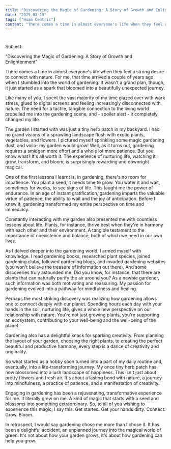 ```yaml
---
title: "Discovering the Magic of Gardening: A Story of Growth and Enlightenment"
date: "2025-03-19"
tags: ["Huam Centric"]
content: "There comes a time in almost everyone's life when they feel a strong desire to connect with nature. For me, that time arrived a couple of years ago..."
---
```


# 

Subject: 

"Discovering the Magic of Gardening: A Story of Growth and Enlightenment"

There comes a time in almost everyone's life when they feel a strong desire to connect with nature. For me, that time arrived a couple of years ago when I stumbled into the world of gardening. It wasn't a grand plan, though, it just started as a spark that bloomed into a beautifully unexpected journey. 

Like many of you, I spent the vast majority of my time glazed over with work stress, glued to digital screens and feeling increasingly disconnected with nature. The need for a tactile, tangible connection to the living world propelled me into the gardening scene, and - spoiler alert - it completely changed my life. 

The garden I started with was just a tiny herb patch in my backyard. I had no grand visions of a sprawling landscape flush with exotic plants, vegetables, and flowers. I pictured myself sprinkling some magic gardening dust, and voila- my garden would grow! Well, as it turns out, gardening requires a smidgen more effort and a whole lot more patience. But you know what? It's all worth it. The experience of nurturing life, watching it grow, transform, and bloom, is surprisingly rewarding and downright magical.

One of the first lessons I learnt is, in gardening, there's no room for impatience. You plant a seed, it needs time to grow. You water it and wait, sometimes for weeks, to see signs of life. This taught me the power of endurance. In an age of instant gratification, gardening imparts the valuable virtue of patience, the ability to wait and the joy of anticipation. Before I knew it, gardening transformed my entire perspective on time and immediacy. 

Constantly interacting with my garden also presented me with countless lessons about life. Plants, for instance, thrive best when they're in harmony with each other and their environment. A tangible testament to the importance of coexistence and balance, both of which we need in our own lives. 

As I delved deeper into the gardening world, I armed myself with knowledge. I read gardening books, researched plant species, joined gardening clubs, followed gardening blogs, and invaded gardening websites (you won't believe the treasure of information out there). And some discoveries truly astounded me. Did you know, for instance, that there are plants that can naturally purify the air around you? As a newbie gardener, such information was both motivating and reassuring. My passion for gardening evolved into a pathway for mindfulness and healing. 

Perhaps the most striking discovery was realizing how gardening allows one to connect deeply with our planet. Spending hours each day with your hands in the soil, nurturing life, gives a whole new perspective on our relationship with nature. You're not just growing plants, you're supporting an ecosystem, contributing to your well-being and the well-being of the planet. 

Gardening also has a delightful knack for sparking creativity. From planning the layout of your garden, choosing the right plants, to creating the perfect beautiful and productive harmony, every step is a dance of creativity and originality.

So what started as a hobby soon turned into a part of my daily routine and, eventually, into a life-transforming journey. My once tiny herb patch has now blossomed into a lush landscape of happiness. This isn't just about pretty flowers and fresh air. It's about a lasting bond with nature, a journey into mindfulness, a practice of patience, and a manifestation of creativity. 

Engaging in gardening has been a rejuvenating, transformative experience for me. It literally grew on me. A kind of magic that starts with a seed and blossoms into something extraordinary. So, to all of you wishing to experience this magic, I say this: Get started. Get your hands dirty. Connect. Grow. Bloom.

In retrospect, I would say gardening chose me more than I chose it. It has been a delightful accident, an unplanned journey into the magical world of green. It's not about how your garden grows, it's about how gardening can help you grow.

